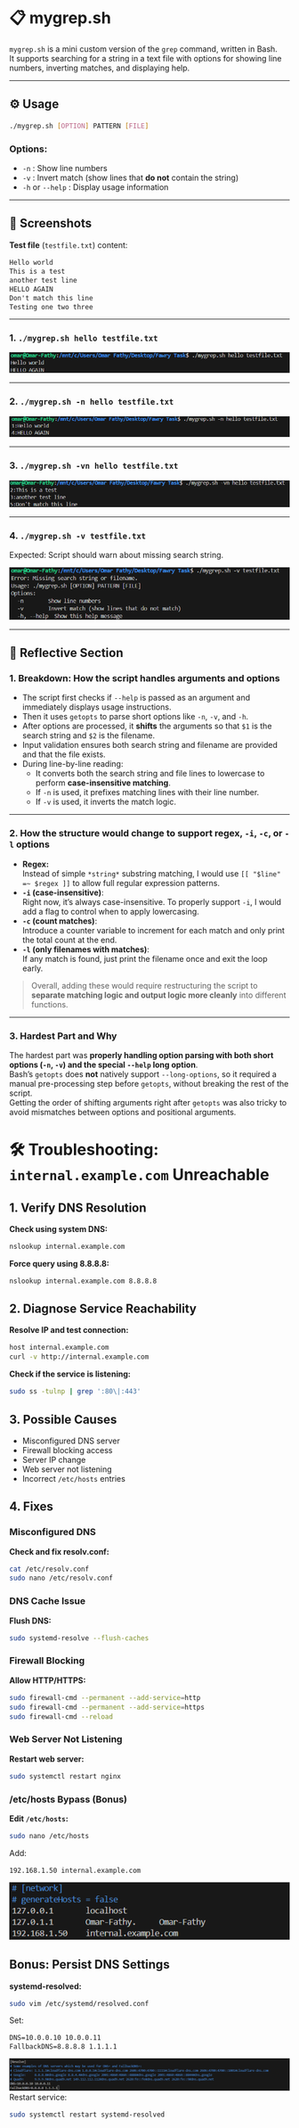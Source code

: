 

# 📋 mygrep.sh
`mygrep.sh` is a mini custom version of the `grep` command, written in Bash.  
It supports searching for a string in a text file with options for showing line numbers, inverting matches, and displaying help.

---

## ⚙️ Usage

```bash
./mygrep.sh [OPTION] PATTERN [FILE]
```

### Options:
- `-n` : Show line numbers
- `-v` : Invert match (show lines that **do not** contain the string)
- `-h` or `--help` : Display usage information

---

## 📸 Screenshots

**Test file** (`testfile.txt`) content:
```
Hello world
This is a test
another test line
HELLO AGAIN
Don't match this line
Testing one two three
```

---

### 1. `./mygrep.sh hello testfile.txt`

![screenshot1](screenshots/1.png)

---

### 2. `./mygrep.sh -n hello testfile.txt`

![screenshot2](screenshots/2.png)

---

### 3. `./mygrep.sh -vn hello testfile.txt`

![screenshot3](screenshots/3.png)

---

### 4. `./mygrep.sh -v testfile.txt`

Expected: Script should warn about missing search string.

![screenshot4](screenshots/4.png)

---

## 🧠 Reflective Section



### 1. **Breakdown: How the script handles arguments and options**

- The script first checks if `--help` is passed as an argument and immediately displays usage instructions.
- Then it uses `getopts` to parse short options like `-n`, `-v`, and `-h`.
- After options are processed, it **shifts** the arguments so that `$1` is the search string and `$2` is the filename.
- Input validation ensures both search string and filename are provided and that the file exists.
- During line-by-line reading:
  - It converts both the search string and file lines to lowercase to perform **case-insensitive matching**.
  - If `-n` is used, it prefixes matching lines with their line number.
  - If `-v` is used, it inverts the match logic.

---

### 2. **How the structure would change to support regex, `-i`, `-c`, or `-l` options**

- **Regex:**  
  Instead of simple `*string*` substring matching, I would use `[[ "$line" =~ $regex ]]` to allow full regular expression patterns.
- **`-i` (case-insensitive)**:  
  Right now, it’s always case-insensitive. To properly support `-i`, I would add a flag to control when to apply lowercasing.
- **`-c` (count matches)**:  
  Introduce a counter variable to increment for each match and only print the total count at the end.
- **`-l` (only filenames with matches)**:  
  If any match is found, just print the filename once and exit the loop early.

> Overall, adding these would require restructuring the script to **separate matching logic and output logic more cleanly** into different functions.

---

### 3. **Hardest Part and Why**

The hardest part was **properly handling option parsing with both short options (`-n`, `-v`) and the special `--help` long option**.  
Bash’s `getopts` does **not** natively support `--long-options`, so it required a manual pre-processing step before `getopts`, without breaking the rest of the script.  
Getting the order of shifting arguments right after `getopts` was also tricky to avoid mismatches between options and positional arguments.


# 🛠️ Troubleshooting: `internal.example.com` Unreachable

## 1. Verify DNS Resolution

**Check using system DNS:**
```bash
nslookup internal.example.com
```

**Force query using 8.8.8.8:**
```bash
nslookup internal.example.com 8.8.8.8
```

## 2. Diagnose Service Reachability

**Resolve IP and test connection:**
```bash
host internal.example.com
curl -v http://internal.example.com
```

**Check if the service is listening:**
```bash
sudo ss -tulnp | grep ':80\|:443'
```

## 3. Possible Causes

- Misconfigured DNS server
- Firewall blocking access
- Server IP change
- Web server not listening
- Incorrect `/etc/hosts` entries

## 4. Fixes

### Misconfigured DNS
**Check and fix resolv.conf:**
```bash
cat /etc/resolv.conf
sudo nano /etc/resolv.conf
```

### DNS Cache Issue
**Flush DNS:**
```bash
sudo systemd-resolve --flush-caches
```

### Firewall Blocking
**Allow HTTP/HTTPS:**
```bash
sudo firewall-cmd --permanent --add-service=http
sudo firewall-cmd --permanent --add-service=https
sudo firewall-cmd --reload
```

### Web Server Not Listening
**Restart web server:**
```bash
sudo systemctl restart nginx
```

### /etc/hosts Bypass (Bonus)
**Edit `/etc/hosts`:**
```bash
sudo nano /etc/hosts
```
Add:
```
192.168.1.50 internal.example.com
```
![screenshot4](screenshots/5.png)

## Bonus: Persist DNS Settings

**systemd-resolved:**
```bash
sudo vim /etc/systemd/resolved.conf
```
Set:
```
DNS=10.0.0.10 10.0.0.11
FallbackDNS=8.8.8.8 1.1.1.1
```
![screenshot4](screenshots/6.png)
Restart service:
```bash
sudo systemctl restart systemd-resolved
```


